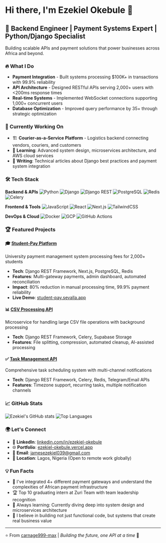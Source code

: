 # Hi there, I'm Ezekiel Okebule 👋

## 🚀 Backend Engineer | Payment Systems Expert | Python/Django Specialist

Building scalable APIs and payment solutions that power businesses across Africa and beyond.

### 🔥 What I Do
- **Payment Integration** - Built systems processing $100K+ in transactions with 99.9% reliability
- **API Architecture** - Designed RESTful APIs serving 2,000+ users with <200ms response times  
- **Real-time Systems** - Implemented WebSocket connections supporting 1,000+ concurrent users
- **Database Optimization** - Improved query performance by 35+ through strategic optimization

### 💼 Currently Working On
- 🏗️ **Courier-as-a-Service Platform** - Logistics backend connecting vendors, couriers, and customers
- 🎯 **Learning**: Advanced system design, microservices architecture, and AWS cloud services
- 📝 **Writing**: Technical articles about Django best practices and payment system integration

### 🛠️ Tech Stack

**Backend & APIs**
![Python](https://img.shields.io/badge/Python-3776AB?style=flat&logo=python&logoColor=white)
![Django](https://img.shields.io/badge/Django-092E20?style=flat&logo=django&logoColor=white)
![Django REST](https://img.shields.io/badge/Django_REST-092E20?style=flat&logo=django&logoColor=white)
![PostgreSQL](https://img.shields.io/badge/PostgreSQL-4169E1?style=flat&logo=postgresql&logoColor=white)
![Redis](https://img.shields.io/badge/Redis-DC382D?style=flat&logo=redis&logoColor=white)
![Celery](https://img.shields.io/badge/Celery-37B24D?style=flat&logo=celery&logoColor=white)

**Frontend & Tools**
![JavaScript](https://img.shields.io/badge/JavaScript-F7DF1E?style=flat&logo=javascript&logoColor=black)
![React](https://img.shields.io/badge/React-61DAFB?style=flat&logo=react&logoColor=black)
![Next.js](https://img.shields.io/badge/Next.js-000000?style=flat&logo=nextdotjs&logoColor=white)
![TailwindCSS](https://img.shields.io/badge/Tailwind_CSS-38B2AC?style=flat&logo=tailwind-css&logoColor=white)

**DevOps & Cloud**
![Docker](https://img.shields.io/badge/Docker-2496ED?style=flat&logo=docker&logoColor=white)
![GCP](https://img.shields.io/badge/Google_Cloud-4285F4?style=flat&logo=google-cloud&logoColor=white)
![GitHub Actions](https://img.shields.io/badge/GitHub_Actions-2088FF?style=flat&logo=github-actions&logoColor=white)

### 🏆 Featured Projects

#### 🎓 [Student-Pay Platform](https://github.com/carnage999-max/student-pay)
University payment management system processing fees for 2,000+ students
- **Tech**: Django REST Framework, Next.js, PostgreSQL, Redis
- **Features**: Multi-gateway payments, admin dashboard, automated reconciliation
- **Impact**: 80% reduction in manual processing time, 99.9% payment reliability
- **Live Demo**: [student-pay.sevalla.app](https://student-pay.sevalla.app)

#### 📊 [CSV Processing API](https://github.com/carnage999-max/file-splitter-api)
Microservice for handling large CSV file operations with background processing
- **Tech**: Django REST Framework, Celery, Supabase Storage
- **Features**: File splitting, compression, automated cleanup, AI-assisted processing

#### ✅ [Task Management API](https://github.com/carnage999-max/task-mgt-api)
Comprehensive task scheduling system with multi-channel notifications
- **Tech**: Django REST Framework, Celery, Redis, Telegram/Email APIs
- **Features**: Timezone support, recurring tasks, multiple notification channels

### 📈 GitHub Stats
![Ezekiel's GitHub stats](https://github-readme-stats.vercel.app/api?username=carnage999-max&show_icons=true&theme=dark&hide_border=true)
![Top Languages](https://github-readme-stats.vercel.app/api/top-langs/?username=carnage999-max&layout=compact&theme=dark&hide_border=true)

### 🌍 Let's Connect
- 💼 **LinkedIn**: [linkedin.com/in/ezekiel-okebule](https://linkedin.com/in/ezekiel-okebule)
- 🌐 **Portfolio**: [ezekiel-okebule.vercel.app](https://ezekiel-okebule.vercel.app)
- 📧 **Email**: jamesezekiel039@gmail.com
- 📍 **Location**: Lagos, Nigeria (Open to remote work globally)

### 💡 Fun Facts
- 🎯 I've integrated 4+ different payment gateways and understand the complexities of African payment infrastructure
- 🏆 Top 10 graduating intern at Zuri Team with team leadership recognition  
- 🌱 Always learning: Currently diving deep into system design and microservices architecture
- 💪 I believe in building not just functional code, but systems that create real business value

---
⭐️ From [carnage999-max](https://github.com/carnage999-max) | *Building the future, one API at a time* 🚀
